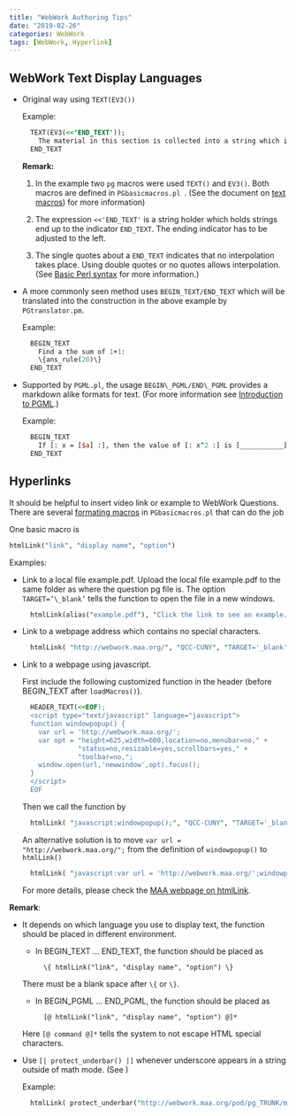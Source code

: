 ```yaml
---
title: "WebWork Authoring Tips"
date: "2019-02-26"
categories: WebWork
tags: [WebWork, Hyperlink]
---
```


## WebWork Text Display Languages

- Original way using `TEXT(EV3())`
  
  Example:

  ```perl  
    TEXT(EV3(<<'END_TEXT'));
      The material in this section is collected into a string which is then passed to the EV3 (evaluation 3 ) routine which handles      processing of the sections in curly braces, then does interpolation, and finally processes the LaTeX commands.
    END_TEXT
  ```

    **Remark:**

  1. In the example two `pg` macros were used `TEXT()` and `EV3()`. Both macros are defined in `PGbasicmacros.pl `. (See the document on [text macros](http://webwork.maa.org/pod/pg_TRUNK/macros/PGbasicmacros.pl.html#text_macros)) for more information)

  2. The expression `<<'END_TEXT'` is a string holder which holds strings end up to the indicator `END_TEXT`. The ending indicator has to be adjusted to the left.

  3. The single quotes about a `END_TEXT` indicates that no interpolation takes place. Using double quotes or no quotes allows interpolation. (See [Basic Perl syntax](http://webwork.maa.org/wiki/Basic_Perl_syntax) for more information.)

- A more commonly seen method uses `BEGIN_TEXT/END_TEXT` which will be translated into the construction in the above example by `PGtranslator.pm`.

  Example:

  ```perl 
    BEGIN_TEXT
      Find a the sum of 1+1:
      \{ans_rule(20)\}
    END_TEXT
  ```

- Supported by `PGML.pl`, the usage `BEGIN\_PGML/END\_PGML` provides a markdown alike formats for text. (For more information see [Introduction to PGML](http://webwork.maa.org/wiki/Introduction_to_PGML).)
  
  Example:

  ```perl 
    BEGIN_TEXT
      If [: x = [$a] :], then the value of [: x^2 :] is [___________]
    END_TEXT
  ```

## Hyperlinks

It should be helpful to insert video link or example to WebWork Questions. There are several [formating macros](http://webwork.maa.org/pod/pg_TRUNK/macros/PGbasicmacros.pl.html#formatting_macros) in `PGbasicmacros.pl` that can do the job

One basic macro is

```perl
htmlLink("link", "display name", "option")
```

Examples:

- Link to a local file example.pdf. Upload the local file example.pdf
  to the same folder as where the question pg file is. The option
  `TARGET=’\_blank’` tells the function to open the file in a new
  windows.

  ```perl
    htmlLink(alias("example.pdf"), "Click the link to see an example.", "TARGET='_blank'")
  ```

- Link to a webpage address which contains no special characters.

  ```perl
    htmlLink( "http://webwork.maa.org/", "QCC-CUNY", "TARGET='_blank'")
  ```

- Link to a webpage using javascript.

  First include the following customized function in the header (before BEGIN_TEXT after `loadMacros()`).

  ```perl
    HEADER_TEXT(<<EOF);
    <script type="text/javascript" language="javascript">
    function windowpopup() {
      var url = 'http://webwork.maa.org/';
      var opt = "height=625,width=600,location=no,menubar=no," +
                "status=no,resizable=yes,scrollbars=yes," +
                "toolbar=no,";
      window.open(url,'newwindow',opt).focus();
    }
    </script>
    EOF
  ```

  Then we call the function by

  ```perl
    htmlLink( "javascript:windowpopup();", "QCC-CUNY", "TARGET='_blank'")
  ```

  An alternative solution is to move `var url = "http://webwork.maa.org/";` from the definition of `windowpopup()` to `htmlLink()`

  ```perl
    htmlLink( "javascript:var url = 'http://webwork.maa.org/';windowpopup();", "QCC-CUNY", "TARGET='_blank'")
  ```

  For more details, please check the [MAA webpage on htmlLink](http://webwork.maa.org/wiki/HtmlLinks#.WrF5GGaZPuQ).

**Remark**:

- It depends on which language you use to display text, the function should be placed in different environment.

  - In BEGIN\_TEXT … END\_TEXT, the function should be placed as

          \{ htmlLink("link", "display name", "option") \}
  There must be a blank space after `\{` or `\}`.

  - In BEGIN\_PGML … END\_PGML, the function should be placed as

          [@ htmlLink("link", "display name", "option") @]*

  Here `[@ command @]*` tells the system to not escape HTML special
  characters.

- Use `[| protect_underbar() |]` whenever underscore appears in a
  string outside of math mode. (See )

  Example:

  ```perl
    htmlLink( protect_underbar("http://webwork.maa.org/pod/pg_TRUNK/macros/PGbasicmacros.pl.html"), display name"))
  ```